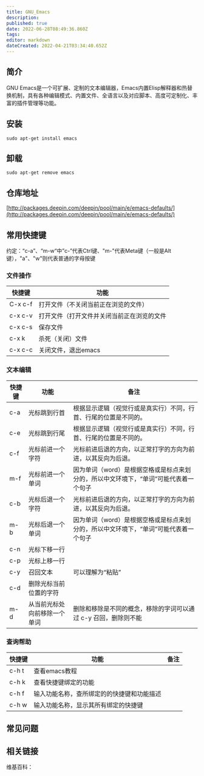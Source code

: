 ```yaml
---
title: GNU_Emacs
description: 
published: true
date: 2022-06-28T08:49:36.860Z
tags: 
editor: markdown
dateCreated: 2022-04-21T03:34:40.652Z
---
```


## 简介

GNU Emacs是一个可扩展、定制的文本编辑器，Emacs内置Elisp解释器和热替换机制，具有各种编辑模式、内置文件、全语言以及对应脚本、高度可定制化、丰富的插件管理等功能。

## 安装

`sudo apt-get install emacs`

## 卸载

`sudo apt-get remove emacs`

## 仓库地址

[http://packages.deepin.com/deepin/pool/main/e/emacs-defaults/](http://packages.deepin.com/deepin/pool/main/e/emacs-defaults/)


## 常用快捷键
约定：“c-a”、“m-w“中”c-”代表Ctrl键、"m-"代表Meta键（一般是Alt键），"a"、"w"则代表普通的字母按键
### 文件操作
| 快捷键  | 功能                                       |
|---------|--------------------------------------------|
| C-x c-f | 打开文件（不关闭当前正在浏览的文件）       |
| c-x c-v | 打开文件（打开文件并关闭当前正在浏览的文件 |
| c-x c-s | 保存文件                                   |
| c-x k   | 杀死（关闭）文件                          |
| c-x c-c | 关闭文件，退出emacs

### 文本编辑
| 快捷键 | 功能                         | 备注                                                                                 |
|--------|------------------------------|--------------------------------------------------------------------------------------|
| c-a    | 光标跳到行首                 | 根据显示逻辑（视觉行或是真实行）不同，行首、行尾的位置是不同的。                     |
| c-e    | 光标跳到行尾                 | 根据显示逻辑（视觉行或是真实行）不同，行首、行尾的位置是不同的。                     |
| c-f    | 光标前进一个字符             | 光标前进后退的方向，以正常打字的方向为前进，以其反向为后退。                         |
| m-f    | 光标前进一个单词             | 因为单词（word）是根据空格或是标点来划分的，所以中文环境下，“单词”可能代表着一个句子 |
| c-b    | 光标后退一个字符             | 光标前进后退的方向，以正常打字的方向为前进，以其反向为后退。                         |
| m-b    | 光标后退一个单词             | 因为单词（word）是根据空格或是标点来划分的，所以中文环境下，“单词”可能代表着一个句子 |
| c-n    | 光标下移一行                 |                                                                                      |
| c-p    | 光标上移一行                 |                                                                                      |
| c-y    | 召回文本                     | 可以理解为“粘贴”                                                                     |
| c-d    | 删除光标当前位置的字符       |                                                                                      |
| m-d    | 从当前光标处向前移除一个单词 | 删除和移除是不同的概念，移除的字词可以通过 c-y 召回，删除则不能                      |

### 查询帮助
| 快捷键 | 功能                                       | 备注 |
|--------|--------------------------------------------|------|
| c-h t  | 查看emacs教程                              |      |
| c-h k  | 查看快捷键绑定的功能                       |      |
| c-h f  | 输入功能名称，查所绑定的的快捷键和功能描述 |      |
| c-h w  | 输入功能名称，显示其所有绑定的快捷键       |      |


## 常见问题

## 相关链接

维基百科：
